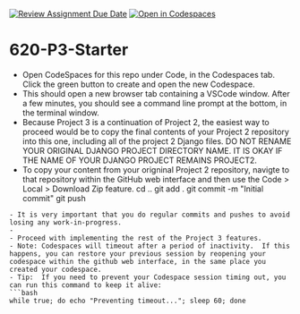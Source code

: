 [![Review Assignment Due Date](https://classroom.github.com/assets/deadline-readme-button-22041afd0340ce965d47ae6ef1cefeee28c7c493a6346c4f15d667ab976d596c.svg)](https://classroom.github.com/a/QVqxVwKC)
[![Open in Codespaces](https://classroom.github.com/assets/launch-codespace-2972f46106e565e64193e422d61a12cf1da4916b45550586e14ef0a7c637dd04.svg)](https://classroom.github.com/open-in-codespaces?assignment_repo_id=17015043)
# 620-P3-Starter
- Open CodeSpaces for this repo under Code, in the Codespaces tab. Click the green button to create and open the new Codespace.
- This should open a new browser tab containing a VSCode window.  After a few minutes, you should see a command line prompt at the bottom, in the terminal window.
- Because Project 3 is a continuation of Project 2, the easiest way to proceed would be to copy the final contents of your Project 2 repository into this one, including all of the project 2 Django files.  DO NOT RENAME YOUR ORIGINAL DJANGO PROJECT DIRECTORY NAME.  IT IS OKAY IF THE NAME OF YOUR DJANGO PROJECT REMAINS PROJECT2.
- To copy your content from your origninal Project 2 repository, navigte to that repository within the GitHub web interface and then use the Code > Local > Download Zip feature.
cd ..
git add .
git commit -m "Initial commit"
git push
```
- It is very important that you do regular commits and pushes to avoid losing any work-in-progress.
- 
- Proceed with implementing the rest of the Project 3 features.
- Note: Codespaces will timeout after a period of inactivity.  If this happens, you can restore your previous session by reopening your codespace within the github web interface, in the same place you created your codespace.
- Tip:  If you need to prevent your Codespace session timing out, you can run this command to keep it alive:
```bash
while true; do echo "Preventing timeout..."; sleep 60; done
```

